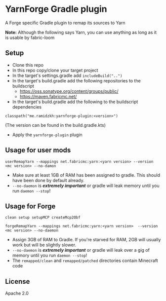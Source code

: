 # YarnForge Gradle plugin
A Forge specific Gradle plugin to remap its sources to Yarn

**Note:** Although the following says Yarn, you can use anything as long as it is usable by fabric-loom

## Setup
* Clone this repo
* In this repo copy/clone your target project
* In the target's settings.gradle add `includeBuild("..")`
* In the target's build.gradle add the following repositories to the buildscript
  - https://oss.sonatype.org/content/groups/public/
  - https://maven.fabricmc.net/
* In the target's build.gradle add the following to the buildscript dependencies
```
classpath("me.ramidzkh:yarnforge-plugin:<version>")
```
(The version can be found in the build.gradle.kts)
* Apply the `yarnforge-plugin` plugin

## Usage for user mods
`userRemapYarn --mappings net.fabricmc:yarn:<yarn version> --version <mc version> --no-damon`
* Make sure at least 1GB of RAM has been assigned to gradle. This should have been done by default already.
* `--no-daemon` is ***extremely important*** or gradle will leak memory until you run `daemon --stop`!

## Usage for Forge
`clean setup setupMCP createMcp2Obf`

`forgeRemapYarn --mappings net.fabricmc:yarn:<yarn version>  --version <mc version> --no-daemon`
* Assign 3GB of RAM to Gradle. If you're starved for RAM, 2GB will usually work but will be slightly slower.
* `--no-daemon` is ***extremely important*** or gradle will leak over a gig of memory until you run `daemon --stop`!
* The `remapped/clean` and `remapped/patched` directories contain Minecraft code

## License
Apache 2.0
